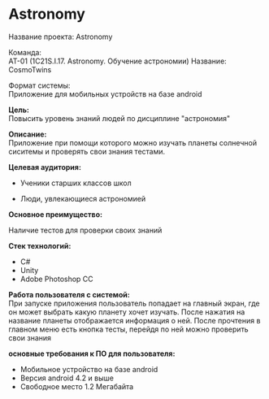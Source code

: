# Astronomy
Название проекта: Astronomy

Команда:<br/>
АТ-01 (1С21S.I.17. Astronomy. Обучение астрономии) Название: CosmoTwins

Формат системы:<br/>
Приложение для мобильных устройств на базе android

**Цель:**<br/>
Повысить уровень знаний людей по дисциплине "астрономия"

**Описание:** <br/>
Приложение при помощи которого можно изучать планеты солнечной сиситемы и проверять свои знания тестами.

**Целевая аудитория:**<br/>

- Ученики старших классов школ

- Люди, увлекающиеся астрономией

**Основное преимущество:**<br/>

Наличие тестов для проверки своих знаний

**Стек технологий:** <br/>

- C#
- Unity
- Adobe Photoshop CC

 
**Работа пользователя с системой:**<br/>
При запуске приложения пользователь попадает на главный экран, где он может выбрать какую планету хочет изучать. После нажатия на название планеты отображается информация о ней. После прочтения в главном меню есть кнопка тесты, перейдя по ней можно проверить свои знания

**основные требования к ПО для пользователя:** <br/>
- Мобильное устройство на базе android
- Версия android 4.2 и выше
- Свободное место 1.2 Мегабайта

